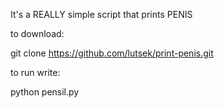 It's a REALLY simple script that prints PENIS

to download:

git clone https://github.com/lutsek/print-penis.git

to run write: 

python pensil.py
